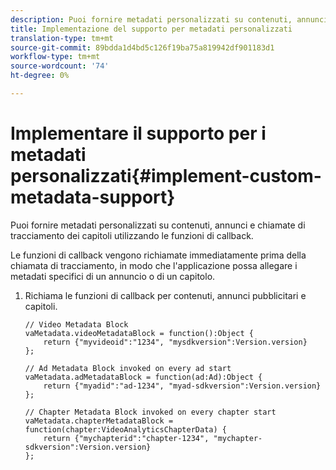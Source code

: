 ```yaml
---
description: Puoi fornire metadati personalizzati su contenuti, annunci e chiamate di tracciamento dei capitoli utilizzando le funzioni di callback.
title: Implementazione del supporto per metadati personalizzati
translation-type: tm+mt
source-git-commit: 89bdda1d4bd5c126f19ba75a819942df901183d1
workflow-type: tm+mt
source-wordcount: '74'
ht-degree: 0%

---
```



# Implementare il supporto per i metadati personalizzati{#implement-custom-metadata-support}

Puoi fornire metadati personalizzati su contenuti, annunci e chiamate di tracciamento dei capitoli utilizzando le funzioni di callback.

Le funzioni di callback vengono richiamate immediatamente prima della chiamata di tracciamento, in modo che l&#39;applicazione possa allegare i metadati specifici di un annuncio o di un capitolo.

1. Richiama le funzioni di callback per contenuti, annunci pubblicitari e capitoli.

   ```
   // Video Metadata Block 
   vaMetadata.videoMetadataBlock = function():Object { 
       return {"myvideoid":"1234", "mysdkversion":Version.version} 
   }; 
   
   // Ad Metadata Block invoked on every ad start 
   vaMetadata.adMetadataBlock = function(ad:Ad):Object { 
       return {"myadid":"ad-1234", "myad-sdkversion":Version.version} 
   }; 
   
   // Chapter Metadata Block invoked on every chapter start 
   vaMetadata.chapterMetadataBlock = function(chapter:VideoAnalyticsChapterData) { 
       return {"mychapterid":"chapter-1234", "mychapter-sdkversion":Version.version} 
   };
   ```

